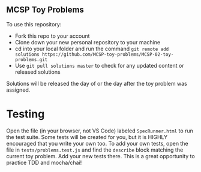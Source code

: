 ## MCSP Toy Problems

To use this repository:
- Fork this repo to your account
- Clone down your new personal repository to your machine
- cd into your local folder and run the command `git remote add solutions https://github.com/MCSP-toy-problems/MCSP-02-toy-problems.git`
- Use `git pull solutions master` to check for any updated content or released solutions

Solutions will be released the day of or the day after the toy problem was assigned.

# Testing
Open the file (in your browser, not VS Code) labeled `SpecRunner.html` to run the test suite. 
Some tests will be created for you, but it is HIGHLY encouraged that you write your own too.
To add your own tests, open the file in `tests/problems.test.js` and find the `describe` block 
matching the current toy problem. Add your new tests there. This is a great opportunity to practice
TDD and mocha/chai!